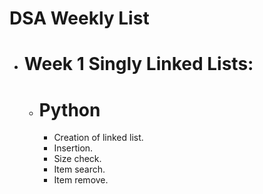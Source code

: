 # DSA Weekly List

- # Week 1 Singly Linked Lists:

  - # Python
    - Creation of linked list.
    - Insertion.
    - Size check.
    - Item search.
    - Item remove.